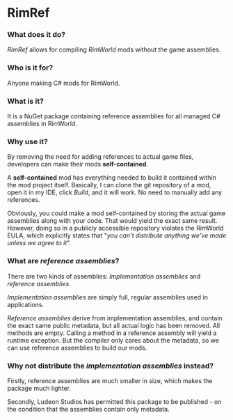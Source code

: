 # RimRef

### What does it do?
*RimRef* allows for compiling *RimWorld* mods without the game assemblies.

### Who is it for?
Anyone making C# mods for RimWorld.

### What is it?
It is a NuGet package containing reference assemblies for all managed C# assemblies in RimWorld.

### Why use it?
By removing the need for adding references to actual game files, developers can make their mods **self-contained**.

A **self-contained** mod has everything needed to build it contained within the mod project itself.
Basically, I can clone the git repository of a mod, open it in my IDE, click *Build*, and it will work. No need to manually add any references.

Obviously, you could make a mod self-contained by storing the actual game assemblies along with your code. That would yield the exact same result. However, doing so in a publicly accessible repository violates the RimWorld EULA, which explicitly states that "*you can't distribute anything we've made unless we agree to it*".

### What are *reference assemblies*?
There are two kinds of assemblies: *Implementation assemblies* and *reference assemblies*.

*Implementation assemblies* are simply full, regular assemblies used in applications. 

*Reference assemblies* derive from implementation assemblies, and contain the exact same public metadata, but all actual logic has been removed. All methods are empty. Calling a method in a reference assembly will yield a runtime exception. But the compiler only cares about the metadata, so we can use reference assemblies to build our mods.

### Why not distribute the *implementation assemblies* instead?
Firstly, reference assemblies are much smaller in size, which makes the package much lighter.

Secondly, Ludeon Studios has permitted this package to be published - on the condition that the assemblies contain only metadata.
